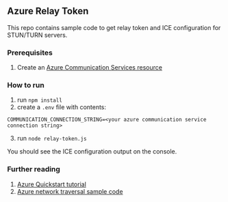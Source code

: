 ## Azure Relay Token

This repo contains sample code to get relay token and ICE configuration for STUN/TURN servers.

### Prerequisites

1. Create an [Azure Communication Services resource](https://docs.microsoft.com/en-us/azure/communication-services/quickstarts/create-communication-resource?tabs=windows&pivots=platform-azp)

### How to run

1. run `npm install`
2. create a `.env` file with contents:

`COMMUNICATION_CONNECTION_STRING=<your azure communication service connection string>`

3. run `node relay-token.js`

You should see the ICE configuration output on the console.

### Further reading

1. [Azure Quickstart tutorial](https://docs.microsoft.com/en-us/azure/communication-services/quickstarts/relay-token?pivots=programming-language-javascript)
1. [Azure network traversal sample code](https://github.com/Azure/azure-sdk-for-js/blob/main/sdk/communication/communication-network-traversal/samples/v1/javascript/getRelayConfigurationWithoutIdentity.js)
